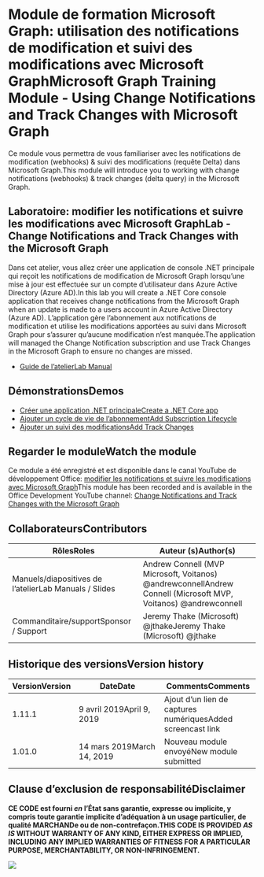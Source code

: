 # <a name="microsoft-graph-training-module---using-change-notifications-and-track-changes-with-microsoft-graph"></a><span data-ttu-id="9bd5a-101">Module de formation Microsoft Graph: utilisation des notifications de modification et suivi des modifications avec Microsoft Graph</span><span class="sxs-lookup"><span data-stu-id="9bd5a-101">Microsoft Graph Training Module - Using Change Notifications and Track Changes with Microsoft Graph</span></span>

<span data-ttu-id="9bd5a-102">Ce module vous permettra de vous familiariser avec les notifications de modification (webhooks) & suivi des modifications (requête Delta) dans Microsoft Graph.</span><span class="sxs-lookup"><span data-stu-id="9bd5a-102">This module will introduce you to working with change notifications (webhooks) & track changes (delta query) in the Microsoft Graph.</span></span>

## <a name="lab---change-notifications-and-track-changes-with-the-microsoft-graph"></a><span data-ttu-id="9bd5a-103">Laboratoire: modifier les notifications et suivre les modifications avec Microsoft Graph</span><span class="sxs-lookup"><span data-stu-id="9bd5a-103">Lab - Change Notifications and Track Changes with the Microsoft Graph</span></span>

<span data-ttu-id="9bd5a-104">Dans cet atelier, vous allez créer une application de console .NET principale qui reçoit les notifications de modification de Microsoft Graph lorsqu’une mise à jour est effectuée sur un compte d’utilisateur dans Azure Active Directory (Azure AD).</span><span class="sxs-lookup"><span data-stu-id="9bd5a-104">In this lab you will create a .NET Core console application that receives change notifications from the Microsoft Graph when an update is made to a users account in Azure Active Directory (Azure AD).</span></span> <span data-ttu-id="9bd5a-105">L’application gère l’abonnement aux notifications de modification et utilise les modifications apportées au suivi dans Microsoft Graph pour s’assurer qu’aucune modification n’est manquée.</span><span class="sxs-lookup"><span data-stu-id="9bd5a-105">The application will managed the Change Notification subscription and use Track Changes in the Microsoft Graph to ensure no changes are missed.</span></span>

- [<span data-ttu-id="9bd5a-106">Guide de l’atelier</span><span class="sxs-lookup"><span data-stu-id="9bd5a-106">Lab Manual</span></span>](./Lab.md)

## <a name="demos"></a><span data-ttu-id="9bd5a-107">Démonstrations</span><span class="sxs-lookup"><span data-stu-id="9bd5a-107">Demos</span></span>

- [<span data-ttu-id="9bd5a-108">Créer une application .NET principale</span><span class="sxs-lookup"><span data-stu-id="9bd5a-108">Create a .NET Core app</span></span>](./demos/01-create-application)
- [<span data-ttu-id="9bd5a-109">Ajouter un cycle de vie de l’abonnement</span><span class="sxs-lookup"><span data-stu-id="9bd5a-109">Add Subscription Lifecycle</span></span>](./demos/02-subscription-management)
- [<span data-ttu-id="9bd5a-110">Ajouter un suivi des modifications</span><span class="sxs-lookup"><span data-stu-id="9bd5a-110">Add Track Changes</span></span>](./demos/03-track-changes)

## <a name="watch-the-module"></a><span data-ttu-id="9bd5a-111">Regarder le module</span><span class="sxs-lookup"><span data-stu-id="9bd5a-111">Watch the module</span></span>

<span data-ttu-id="9bd5a-112">Ce module a été enregistré et est disponible dans le canal YouTube de développement Office: [modifier les notifications et suivre les modifications avec Microsoft Graph](https://youtu.be/MvJ15BHTdHA)</span><span class="sxs-lookup"><span data-stu-id="9bd5a-112">This module has been recorded and is available in the Office Development YouTube channel: [Change Notifications and Track Changes with the Microsoft Graph](https://youtu.be/MvJ15BHTdHA)</span></span>

## <a name="contributors"></a><span data-ttu-id="9bd5a-113">Collaborateurs</span><span class="sxs-lookup"><span data-stu-id="9bd5a-113">Contributors</span></span>

| <span data-ttu-id="9bd5a-114">Rôles</span><span class="sxs-lookup"><span data-stu-id="9bd5a-114">Roles</span></span>                | <span data-ttu-id="9bd5a-115">Auteur (s)</span><span class="sxs-lookup"><span data-stu-id="9bd5a-115">Author(s)</span></span>                                               |
| -------------------- | ------------------------------------------------------- |
| <span data-ttu-id="9bd5a-116">Manuels/diapositives de l’atelier</span><span class="sxs-lookup"><span data-stu-id="9bd5a-116">Lab Manuals / Slides</span></span> | <span data-ttu-id="9bd5a-117">Andrew Connell (MVP Microsoft, Voitanos) @andrewconnell</span><span class="sxs-lookup"><span data-stu-id="9bd5a-117">Andrew Connell (Microsoft MVP, Voitanos) @andrewconnell</span></span> |
| <span data-ttu-id="9bd5a-118">Commanditaire/support</span><span class="sxs-lookup"><span data-stu-id="9bd5a-118">Sponsor / Support</span></span>    | <span data-ttu-id="9bd5a-119">Jeremy Thake (Microsoft) @jthake</span><span class="sxs-lookup"><span data-stu-id="9bd5a-119">Jeremy Thake (Microsoft) @jthake</span></span>                        |

## <a name="version-history"></a><span data-ttu-id="9bd5a-120">Historique des versions</span><span class="sxs-lookup"><span data-stu-id="9bd5a-120">Version history</span></span>

| <span data-ttu-id="9bd5a-121">Version</span><span class="sxs-lookup"><span data-stu-id="9bd5a-121">Version</span></span> | <span data-ttu-id="9bd5a-122">Date</span><span class="sxs-lookup"><span data-stu-id="9bd5a-122">Date</span></span>           | <span data-ttu-id="9bd5a-123">Comments</span><span class="sxs-lookup"><span data-stu-id="9bd5a-123">Comments</span></span>             |
| ------- | -------------- | -------------------- |
| <span data-ttu-id="9bd5a-124">1.1</span><span class="sxs-lookup"><span data-stu-id="9bd5a-124">1.1</span></span>     | <span data-ttu-id="9bd5a-125">9 avril 2019</span><span class="sxs-lookup"><span data-stu-id="9bd5a-125">April 9, 2019</span></span> | <span data-ttu-id="9bd5a-126">Ajout d’un lien de captures numériques</span><span class="sxs-lookup"><span data-stu-id="9bd5a-126">Added screencast link</span></span> |
| <span data-ttu-id="9bd5a-127">1.0</span><span class="sxs-lookup"><span data-stu-id="9bd5a-127">1.0</span></span>     | <span data-ttu-id="9bd5a-128">14 mars 2019</span><span class="sxs-lookup"><span data-stu-id="9bd5a-128">March 14, 2019</span></span> | <span data-ttu-id="9bd5a-129">Nouveau module envoyé</span><span class="sxs-lookup"><span data-stu-id="9bd5a-129">New module submitted</span></span> |

## <a name="disclaimer"></a><span data-ttu-id="9bd5a-130">Clause d’exclusion de responsabilité</span><span class="sxs-lookup"><span data-stu-id="9bd5a-130">Disclaimer</span></span>

<span data-ttu-id="9bd5a-131">**CE CODE est fourni _en_ l’État sans garantie, expresse ou implicite, y compris toute garantie implicite d’adéquation à un usage particulier, de qualité MARCHANDe ou de non-contrefaçon.**</span><span class="sxs-lookup"><span data-stu-id="9bd5a-131">**THIS CODE IS PROVIDED _AS IS_ WITHOUT WARRANTY OF ANY KIND, EITHER EXPRESS OR IMPLIED, INCLUDING ANY IMPLIED WARRANTIES OF FITNESS FOR A PARTICULAR PURPOSE, MERCHANTABILITY, OR NON-INFRINGEMENT.**</span></span>

<img src="https://telemetry.sharepointpnp.com/msgraph-training-changenotifications" />
